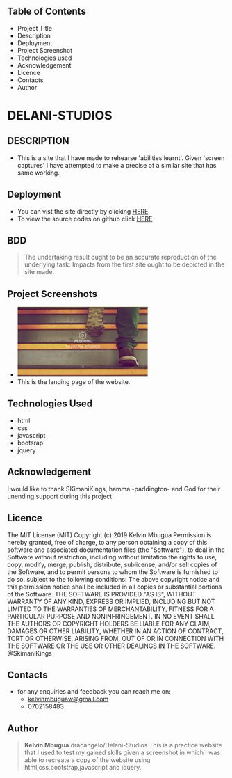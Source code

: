 
## Table of Contents
- Project Title
- Description
- Deployment
- Project Screenshot
- Technologies used
- Acknowledgement
- Licence
- Contacts
- Author
# DELANI-STUDIOS
## DESCRIPTION
- This is a site that I have made to rehearse 'abilities learnt'. Given 'screen captures' I have attempted to make a precise of a similar site that has same working.
## Deployment
- You can vist the site directly by clicking [HERE](https://dracangelo.github.io/delani/)
- To view the source codes on github click [HERE](https://github.com/dracangelo/delani)
## BDD
> The undertaking result ought to be an accurate reproduction of the underlying task. 
> Impacts from the first site ought to be depicted in the site made.
## Project Screenshots
- <img src="images/them.jpg" width=300px>
- This is the landing page of the website.
## Technologies Used
- html
 - css
 - javascript
 - bootsrap
 - jquery
 ## Acknowledgement
 I would like to thank SKimaniKings, hamma -paddington- and God for their unending support during this project
## Licence
The MIT License (MIT)
Copyright (c) 2019 Kelvin Mbugua
Permission is hereby granted, free of charge, to any person obtaining a copy of this software and associated documentation files (the "Software"), to deal in the Software without restriction, including without limitation the rights to use, copy, modify, merge, publish, distribute, sublicense, and/or sell copies of the Software, and to permit persons to whom the Software is furnished to do so, subject to the following conditions:
The above copyright notice and this permission notice shall be included in all copies or substantial portions of the Software.
THE SOFTWARE IS PROVIDED "AS IS", WITHOUT WARRANTY OF ANY KIND, EXPRESS OR IMPLIED, INCLUDING BUT NOT LIMITED TO THE WARRANTIES OF MERCHANTABILITY, FITNESS FOR A PARTICULAR PURPOSE AND NONINFRINGEMENT. IN NO EVENT SHALL THE AUTHORS OR COPYRIGHT HOLDERS BE LIABLE FOR ANY CLAIM, DAMAGES OR OTHER LIABILITY, WHETHER IN AN ACTION OF CONTRACT, TORT OR OTHERWISE, ARISING FROM, OUT OF OR IN CONNECTION WITH THE SOFTWARE OR THE USE OR OTHER DEALINGS IN THE SOFTWARE.
@SkimaniKings
## Contacts
- for any enquiries and feedback you can reach me on:
  - kelvinmbuguaw@gmail.com
  - 0702158483
## Author
> **Kelvin Mbugua**
dracangelo/Delani-Studios
This is  a practice website that I used to test my gained skills given a screenshot in which I was able to recreate a copy of the website using html,css,bootstrap,javascript and jquery.
